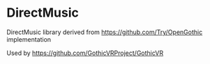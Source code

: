 # DirectMusic
DirectMusic library derived from https://github.com/Try/OpenGothic implementation 

Used by https://github.com/GothicVRProject/GothicVR
